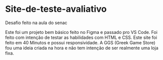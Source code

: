 # Site-de-teste-avaliativo
Desafio feito na aula do senac

Este foi um projeto bem básico feito no Figma e passado pro VS Code. Foi feito com intenção de testar as habilidades com HTML e CSS.
Este site foi feito em 40 Minutos e possui responsividade.
A GGS (Greek Game Store) fou uma ideia criada na hora e não tem intenção de ser realmente uma loja fixa.
